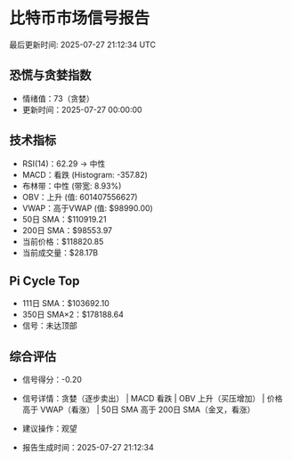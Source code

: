 # 比特币市场信号报告

最后更新时间: 2025-07-27 21:12:34 UTC

## 恐慌与贪婪指数
- 情绪值：73（贪婪）
- 更新时间：2025-07-27 00:00:00

## 技术指标
- RSI(14)：62.29 → 中性
- MACD：看跌 (Histogram: -357.82)
- 布林带：中性 (带宽: 8.93%)
- OBV：上升 (值: 601407556627)
- VWAP：高于VWAP (值: $98990.00)
- 50日 SMA：$110919.21
- 200日 SMA：$98553.97
- 当前价格：$118820.85
- 当前成交量：$28.17B

## Pi Cycle Top
- 111日 SMA：$103692.10
- 350日 SMA×2：$178188.64
- 信号：未达顶部

## 综合评估
- 信号得分：-0.20
- 信号详情：贪婪（逐步卖出） | MACD 看跌 | OBV 上升（买压增加） | 价格高于 VWAP（看涨） | 50日 SMA 高于 200日 SMA（金叉，看涨）
- 建议操作：观望

- 报告生成时间：2025-07-27 21:12:34